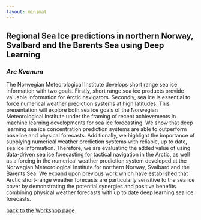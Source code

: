 ```yaml
---
layout: minimal
---
```


## Regional Sea Ice predictions in northern Norway, Svalbard and the Barents Sea using Deep Learning
### *Are Kvanum*

The Norwegian Meteorological Institute develops short range sea ice information with two goals. 
Firstly, short range sea ice products provide valuable information for Arctic navigators. 
Secondly, sea ice is essential to force numerical weather prediction systems at high latitudes. 
This presentation will explore both sea ice goals of the Norwegian Meteorological Institute under the framing of recent achievements in machine learning developments for sea ice forecasting. 
We show that deep learning sea ice concentration prediction systems are able to outperform baseline and physical forecasts. 
Additionally, we highlight the importance of supplying numerical weather prediction systems with reliable, up to date, sea ice information. 
Therefore, we are evaluating the added value of using data-driven sea ice forecasting for tactical navigation in the Arctic, as well as a forcing in the numerical weather prediction system developed at the Norwegian Meteorological Institute for northern Norway, Svalbard and the Barents Sea. 
We expand upon previous work which have established that Arctic short-range weather forecasts are particularly sensitive to the sea ice cover by demonstrating the potential synergies and positive benefits combining physical weather forecasts with up to date deep learning sea ice forecasts.

[back to the Workshop page](https://nansencenter.github.io/superice-nersc/workshop/)
